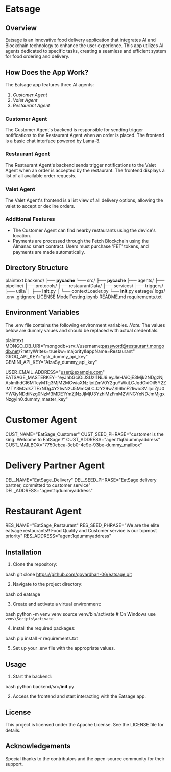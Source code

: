 # Eatsage

## Overview

Eatsage is an innovative food delivery application that integrates AI and Blockchain technology to enhance the user experience. This app utilizes AI agents dedicated to specific tasks, creating a seamless and efficient system for food ordering and delivery.

## How Does the App Work?

The Eatsage app features three AI agents:

1. *Customer Agent*
2. *Valet Agent*
3. *Restaurant Agent*

### Customer Agent
The Customer Agent's backend is responsible for sending trigger notifications to the Restaurant Agent when an order is placed. The frontend is a basic chat interface powered by Lama-3.

### Restaurant Agent
The Restaurant Agent's backend sends trigger notifications to the Valet Agent when an order is accepted by the restaurant. The frontend displays a list of all available order requests.

### Valet Agent
The Valet Agent's frontend is a list view of all delivery options, allowing the valet to accept or decline orders.

### Additional Features
- The Customer Agent can find nearby restaurants using the device's location.
- Payments are processed through the Fetch Blockchain using the Almanac smart contract. Users must purchase 'FET' tokens, and payments are made automatically.

## Directory Structure

plaintext
backend/
    ├── __pycache__
    └── src/
        ├── __pycache__
        ├── agents/
        ├── pipeline/
        ├── protocols/
        ├── restaurantData/
        ├── services/
        ├── triggers/
        ├── utils/
        │   ├── __init__.py
        │   └── contextLoader.py
        └── __init__.py
eatsage/
logs/
.env
.gitignore
LICENSE
ModelTesting.ipynb
README.md
requirements.txt


## Environment Variables

The .env file contains the following environment variables. *Note:* The values below are dummy values and should be replaced with actual credentials.

plaintext
MONGO_DB_URI="mongodb+srv://username:password@restaurant.mongodb.net/?retryWrites=true&w=majority&appName=Restaurant"
GROQ_API_KEY="gsk_dummy_api_key"
GEMINI_API_KEY="AIzaSy_dummy_api_key"

USER_EMAIL_ADDRESS="user@example.com"
EATSAGE_MASTERKEY="eyJhbGciOiJSUzI1NiJ9.eyJleHAiOjE3Mjk2NDgzNjAsImlhdCI6MTcyMTg3MjM2MCwiaXNzIjoiZmV0Y2guYWkiLCJqdGkiOiI5Y2ZiMTY3MzdkZTExNDg4Y2IwN2U5MmQiLCJzY29wZSI6ImF2Iiwic3ViIjoiZjU0YWQyNDdiNzg0NzM3MDE1YmZjNzJjMjU3YzhiMzFmM2VlNGYxNDJmMjgxNzgyIn0.dummy_master_key"

# Customer Agent
CUST_NAME="EatSage_Customer"
CUST_SEED_PHRASE="customer is the king. Welcome to EatSage!!"
CUST_ADDRESS="agent1q0dummyaddress"
CUST_MAILBOX="7750ebca-3cb0-4c9e-93be-dummy_mailbox"

# Delivery Partner Agent
DEL_NAME="EatSage_Delivery"
DEL_SEED_PHRASE="EatSage delivery partner, committed to customer service"
DEL_ADDRESS="agent1qdummyaddress"

# Restaurant Agent
RES_NAME="EatSage_Restaurant"
RES_SEED_PHRASE="We are the elite eatsage restaurants!! Food Quality and Customer service is our topmost priority"
RES_ADDRESS="agent1qdummyaddress"


## Installation

1. Clone the repository:

bash
git clone https://github.com/govardhan-06/eatsage.git


2. Navigate to the project directory:

bash
cd eatsage


3. Create and activate a virtual environment:

bash
python -m venv venv
source venv/bin/activate  # On Windows use `venv\Scripts\activate`


4. Install the required packages:

bash
pip install -r requirements.txt


5. Set up your .env file with the appropriate values.

## Usage

1. Start the backend:

bash
python backend/src/__init__.py


2. Access the frontend and start interacting with the Eatsage app.

## License

This project is licensed under the Apache License. See the LICENSE file for details.

## Acknowledgements

Special thanks to the contributors and the open-source community for their support.
